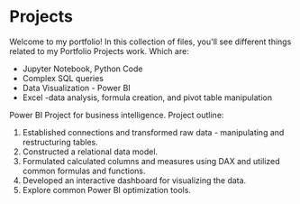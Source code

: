 # Projects
Welcome to my portfolio! In this collection of files, you'll see different things related to my Portfolio Projects work. Which are:

- Jupyter Notebook, Python Code 
- Complex SQL queries
- Data Visualization - Power BI
- Excel -data analysis, formula creation, and pivot table manipulation  


Power BI Project for business intelligence.
Project outline:

1. Established connections and transformed raw data - manipulating and restructuring tables.
2. Constructed a relational data model.
3. Formulated calculated columns and measures using DAX and utilized common formulas and functions.
4. Developed an interactive dashboard for visualizing the data.
5. Explore common Power BI optimization tools.
